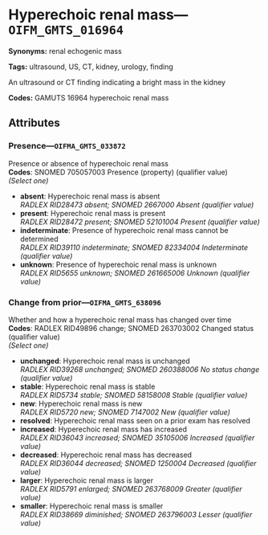 # Hyperechoic renal mass—`OIFM_GMTS_016964`

**Synonyms:** renal echogenic mass

**Tags:** ultrasound, US, CT, kidney, urology, finding

An ultrasound or CT finding indicating a bright mass in the kidney

**Codes:** GAMUTS 16964 hyperechoic renal mass

## Attributes

### Presence—`OIFMA_GMTS_033872`

Presence or absence of hyperechoic renal mass  
**Codes**: SNOMED 705057003 Presence (property) (qualifier value)  
*(Select one)*

- **absent**: Hyperechoic renal mass is absent  
_RADLEX RID28473 absent; SNOMED 2667000 Absent (qualifier value)_
- **present**: Hyperechoic renal mass is present  
_RADLEX RID28472 present; SNOMED 52101004 Present (qualifier value)_
- **indeterminate**: Presence of hyperechoic renal mass cannot be determined  
_RADLEX RID39110 indeterminate; SNOMED 82334004 Indeterminate (qualifier value)_
- **unknown**: Presence of hyperechoic renal mass is unknown  
_RADLEX RID5655 unknown; SNOMED 261665006 Unknown (qualifier value)_

### Change from prior—`OIFMA_GMTS_638096`

Whether and how a hyperechoic renal mass has changed over time  
**Codes**: RADLEX RID49896 change; SNOMED 263703002 Changed status (qualifier value)  
*(Select one)*

- **unchanged**: Hyperechoic renal mass is unchanged  
_RADLEX RID39268 unchanged; SNOMED 260388006 No status change (qualifier value)_
- **stable**: Hyperechoic renal mass is stable  
_RADLEX RID5734 stable; SNOMED 58158008 Stable (qualifier value)_
- **new**: Hyperechoic renal mass is new  
_RADLEX RID5720 new; SNOMED 7147002 New (qualifier value)_
- **resolved**: Hyperechoic renal mass seen on a prior exam has resolved  
- **increased**: Hyperechoic renal mass has increased  
_RADLEX RID36043 increased; SNOMED 35105006 Increased (qualifier value)_
- **decreased**: Hyperechoic renal mass has decreased  
_RADLEX RID36044 decreased; SNOMED 1250004 Decreased (qualifier value)_
- **larger**: Hyperechoic renal mass is larger  
_RADLEX RID5791 enlarged; SNOMED 263768009 Greater (qualifier value)_
- **smaller**: Hyperechoic renal mass is smaller  
_RADLEX RID38669 diminished; SNOMED 263796003 Lesser (qualifier value)_